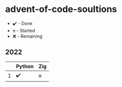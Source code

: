 # advent-of-code-soultions

- :heavy_check_mark: - Done
- :on: - Started
- :x: - Remaining

## 2022

|   | Python             | Zig  |
|---|--------------------|------|
| 1 | :heavy_check_mark: | :on: |
